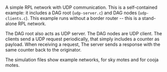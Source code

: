 A simple RPL network with UDP communication. This is a self-contained example:
it includes a DAG root (`udp-server.c`) and DAG nodes (`udp-clients.c`).
This example runs without a border router -- this is a stand-alone RPL network.

The DAG root also acts as UDP server. The DAG nodes are UDP client. The clients
send a UDP request periodically, that simply includes a counter as payload.
When receiving a request, The server sends a response with the same counter
back to the originator.

The simulation files show example networks, for sky motes and for cooja motes.
